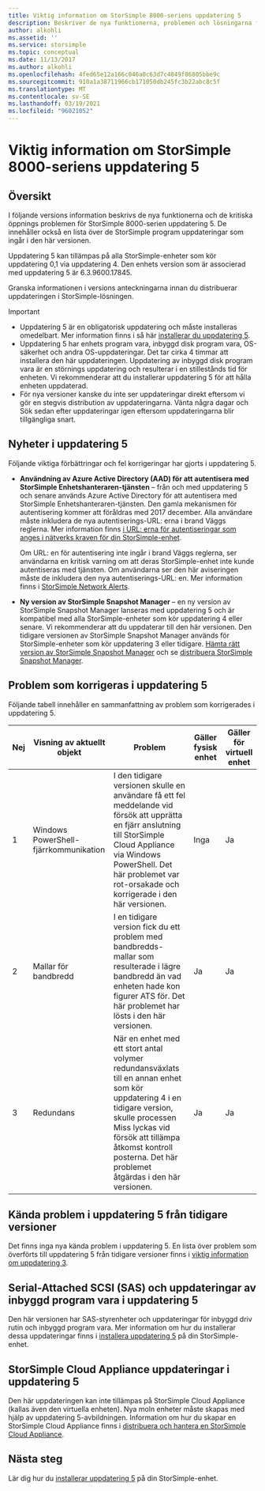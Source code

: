 ```yaml
---
title: Viktig information om StorSimple 8000-seriens uppdatering 5
description: Beskriver de nya funktionerna, problemen och lösningarna för StorSimple 8000-serien uppdatering 5.
author: alkohli
ms.assetid: ''
ms.service: storsimple
ms.topic: conceptual
ms.date: 11/13/2017
ms.author: alkohli
ms.openlocfilehash: 4fed65e12a166c046a0c63d7c4849f86805bbe9c
ms.sourcegitcommit: 910a1a38711966cb171050db245fc3b22abc8c5f
ms.translationtype: MT
ms.contentlocale: sv-SE
ms.lasthandoff: 03/19/2021
ms.locfileid: "96021052"
---
```

# <a name="storsimple-8000-series-update-5-release-notes"></a>Viktig information om StorSimple 8000-seriens uppdatering 5

## <a name="overview"></a>Översikt

I följande versions information beskrivs de nya funktionerna och de kritiska öppnings problemen för StorSimple 8000-serien uppdatering 5. De innehåller också en lista över de StorSimple program uppdateringar som ingår i den här versionen.

Uppdatering 5 kan tillämpas på alla StorSimple-enheter som kör uppdatering 0,1 via uppdatering 4. Den enhets version som är associerad med uppdatering 5 är 6.3.9600.17845.

Granska informationen i versions anteckningarna innan du distribuerar uppdateringen i StorSimple-lösningen.

> [!IMPORTANT]
> * Uppdatering 5 är en obligatorisk uppdatering och måste installeras omedelbart. Mer information finns i så här [installerar du uppdatering 5](storsimple-8000-install-update-5.md).
> * Uppdatering 5 har enhets program vara, inbyggd disk program vara, OS-säkerhet och andra OS-uppdateringar. Det tar cirka 4 timmar att installera den här uppdateringen. Uppdatering av inbyggd disk program vara är en störnings uppdatering och resulterar i en stillestånds tid för enheten. Vi rekommenderar att du installerar uppdatering 5 för att hålla enheten uppdaterad.
> * För nya versioner kanske du inte ser uppdateringar direkt eftersom vi gör en stegvis distribution av uppdateringarna. Vänta några dagar och Sök sedan efter uppdateringar igen eftersom uppdateringarna blir tillgängliga snart.

## <a name="whats-new-in-update-5"></a>Nyheter i uppdatering 5

Följande viktiga förbättringar och fel korrigeringar har gjorts i uppdatering 5.

* **Användning av Azure Active Directory (AAD) för att autentisera med StorSimple Enhetshanteraren-tjänsten** – från och med uppdatering 5 och senare används Azure Active Directory för att autentisera med StorSimple Enhetshanteraren-tjänsten. Den gamla mekanismen för autentisering kommer att föråldras med 2017 december. Alla användare måste inkludera de nya autentiserings-URL: erna i brand Väggs reglerna. Mer information finns [i URL: erna för autentiseringar som anges i nätverks kraven för din StorSimple-enhet](storsimple-8000-system-requirements.md#url-patterns-for-azure-portal).

    Om URL: en för autentisering inte ingår i brand Väggs reglerna, ser användarna en kritisk varning om att deras StorSimple-enhet inte kunde autentiseras med tjänsten. Om användarna ser den här aviseringen måste de inkludera den nya autentiserings-URL: en. Mer information finns i [StorSimple Network Alerts](storsimple-8000-manage-alerts.md#networking-alerts).

* **Ny version av StorSimple Snapshot Manager** – en ny version av StorSimple Snapshot Manager lanseras med uppdatering 5 och är kompatibel med alla StorSimple-enheter som kör uppdatering 4 eller senare. Vi rekommenderar att du uppdaterar till den här versionen. Den tidigare versionen av StorSimple Snapshot Manager används för StorSimple-enheter som kör uppdatering 3 eller tidigare. [Hämta rätt version av StorSimple Snapshot Manager](https://www.microsoft.com/en-us/download/details.aspx?id=44220) och se [distribuera StorSimple Snapshot Manager](storsimple-snapshot-manager-deployment.md).


## <a name="issues-fixed-in-update-5"></a>Problem som korrigeras i uppdatering 5

Följande tabell innehåller en sammanfattning av problem som korrigerades i uppdatering 5.

| Nej | Visning av aktuellt objekt | Problem | Gäller fysisk enhet | Gäller för virtuell enhet |
| --- | --- | --- | --- | --- |
| 1 |Windows PowerShell-fjärrkommunikation |I den tidigare versionen skulle en användare få ett fel meddelande vid försök att upprätta en fjärr anslutning till StorSimple Cloud Appliance via Windows PowerShell. Det här problemet var rot-orsakade och korrigerade i den här versionen. |Inga |Ja |
| 2 |Mallar för bandbredd |I en tidigare version fick du ett problem med bandbredds-mallar som resulterade i lägre bandbredd än vad enheten hade kon figurer ATS för. Det här problemet har lösts i den här versionen. |Ja |Ja |
| 3 |Redundans |När en enhet med ett stort antal volymer redundansväxlats till en annan enhet som kör uppdatering 4 i en tidigare version, skulle processen Miss lyckas vid försök att tillämpa åtkomst kontroll posterna. Det här problemet åtgärdas i den här versionen. |Ja |Ja |



## <a name="known-issues-in-update-5-from-previous-releases"></a>Kända problem i uppdatering 5 från tidigare versioner

Det finns inga nya kända problem i uppdatering 5. En lista över problem som överförts till uppdatering 5 från tidigare versioner finns i [viktig information om uppdatering 3](storsimple-update3-release-notes.md#known-issues-in-update-3).

## <a name="serial-attached-scsi-sas-controller-and-firmware-updates-in-update-5"></a>Serial-Attached SCSI (SAS) och uppdateringar av inbyggd program vara i uppdatering 5

Den här versionen har SAS-styrenheter och uppdateringar för inbyggd driv rutin och inbyggd program vara. Mer information om hur du installerar dessa uppdateringar finns i [installera uppdatering 5](storsimple-8000-install-update-5.md) på din StorSimple-enhet.

## <a name="storsimple-cloud-appliance-updates-in-update-5"></a>StorSimple Cloud Appliance uppdateringar i uppdatering 5

Den här uppdateringen kan inte tillämpas på StorSimple Cloud Appliance (kallas även den virtuella enheten). Nya moln enheter måste skapas med hjälp av uppdatering 5-avbildningen. Information om hur du skapar en StorSimple Cloud Appliance finns i [distribuera och hantera en StorSimple Cloud Appliance](storsimple-8000-cloud-appliance-u2.md).

## <a name="next-step"></a>Nästa steg

Lär dig hur du [installerar uppdatering 5](storsimple-8000-install-update-5.md) på din StorSimple-enhet.

